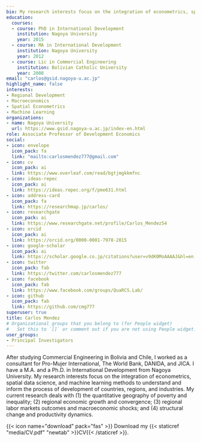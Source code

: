 ```yaml
---
bio: My research interests focus on the integration of econometrics, spatial data science, and machine learning methods to understand and inform the process of development of countries, regions, and industries.
education:
  courses:
  - course: PhD in International Development
    institution: Nagoya University
    year: 2015
  - course: MA in International Development
    institution: Nagoya University
    year: 2012
  - course: Lic in Commercial Engineering
    institution: Bolivian Catholic University
    year: 2008
email: "carlos@gsid.nagoya-u.ac.jp"
highlight_name: false
interests:
- Regional Development
- Macroeconomics
- Spatial Econometrics
- Machine Learning
organizations:
- name: Nagoya University
  url: https://www.gsid.nagoya-u.ac.jp/index-en.html
role: Associate Professor of Development Economics
social:
- icon: envelope
  icon_pack: fa
  link: "mailto:carlosmendez777@gmail.com"  
- icon: cv
  icon_pack: ai
  link: https://www.overleaf.com/read/bgtjmgkkmfnc
- icon: ideas-repec
  icon_pack: ai
  link: https://ideas.repec.org/f/pme631.html
- icon: address-card
  icon_pack: fa
  link: https://researchmap.jp/carlos/
- icon: researchgate
  icon_pack: ai
  link: https://www.researchgate.net/profile/Carlos_Mendez54
- icon: orcid
  icon_pack: ai
  link: https://orcid.org/0000-0001-7978-2815 
- icon: google-scholar
  icon_pack: ai
  link: https://scholar.google.co.jp/citations?user=v9dK0MoAAAAJ&hl=en
- icon: twitter
  icon_pack: fab
  link: https://twitter.com/carlosmendez777
- icon: facebook
  icon_pack: fab
  link: https://www.facebook.com/groups/QuaRCS.Lab/
- icon: github
  icon_pack: fab
  link: https://github.com/cmg777
superuser: true
title: Carlos Mendez
# Organizational groups that you belong to (for People widget)
#   Set this to `[]` or comment out if you are not using People widget.
user_groups:
- Principal Investigators
---
```


After studying Commercial Engineering in Bolivia and Chile, I worked as a consultant for Pro-Mujer International, The World Bank, DANIDA, and JICA. I have a M.A. and a Ph.D. in International Development from Nagoya University. My research interests focus on the integration of econometrics, spatial data science, and machine learning methods to understand and inform the process of development of countries, regions, and industries. My current research deals with (1) the quantitative geography of poverty and inequality; (2) regional economic growth and convergence; (3) regional labor markets outcomes and macroeconomic shocks; and (4) structural change and productivity dynamics.

{{< icon name="download" pack="fas" >}} Download my {{< staticref "media/CV.pdf" "newtab" >}}CV{{< /staticref >}}.
